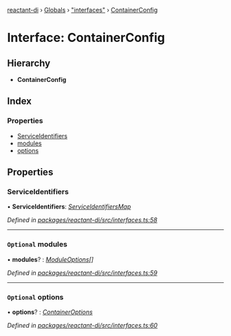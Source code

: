 [reactant-di](../README.md) › [Globals](../globals.md) › ["interfaces"](../modules/_interfaces_.md) › [ContainerConfig](_interfaces_.containerconfig.md)

# Interface: ContainerConfig

## Hierarchy

* **ContainerConfig**

## Index

### Properties

* [ServiceIdentifiers](_interfaces_.containerconfig.md#serviceidentifiers)
* [modules](_interfaces_.containerconfig.md#optional-modules)
* [options](_interfaces_.containerconfig.md#optional-options)

## Properties

###  ServiceIdentifiers

• **ServiceIdentifiers**: *[ServiceIdentifiersMap](../modules/_interfaces_.md#serviceidentifiersmap)*

*Defined in [packages/reactant-di/src/interfaces.ts:58](https://github.com/unadlib/reactant/blob/2a94e2e/packages/reactant-di/src/interfaces.ts#L58)*

___

### `Optional` modules

• **modules**? : *[ModuleOptions](../modules/_interfaces_.md#moduleoptions)[]*

*Defined in [packages/reactant-di/src/interfaces.ts:59](https://github.com/unadlib/reactant/blob/2a94e2e/packages/reactant-di/src/interfaces.ts#L59)*

___

### `Optional` options

• **options**? : *[ContainerOptions](../modules/_interfaces_.md#containeroptions)*

*Defined in [packages/reactant-di/src/interfaces.ts:60](https://github.com/unadlib/reactant/blob/2a94e2e/packages/reactant-di/src/interfaces.ts#L60)*
